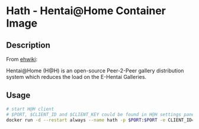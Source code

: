 # Hath - Hentai@Home Container Image

## Description

From [ehwiki](https://ehwiki.org/wiki/Hentai@Home):

Hentai@Home (H@H) is an open-source Peer-2-Peer gallery
distribution system which reduces the load on the E-Hentai Galleries.

## Usage

```sh
# start H@H client
# $PORT, $CLIENT_ID and $CLIENT_KEY could be found in H@H settings panel
docker run -d --restart always --name hath -p $PORT:$PORT -e CLIENT_ID=$CLIENT_ID -e CLIENT_KEY=$CLIENT_KEY docker.io/zzisu/hath
```
